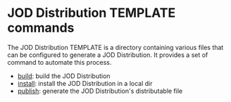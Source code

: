 # JOD Distribution TEMPLATE commands

The JOD Distribution TEMPLATE is a directory containing various files that can be configured to generate a JOD Distribution. It provides a set of command to automate this process.

* [build](build.md): build the JOD Distribution
* [install](install.md): install the JOD Distribution in a local dir
* [publish](publish.md): generate the JOD Distribution's distributable file
